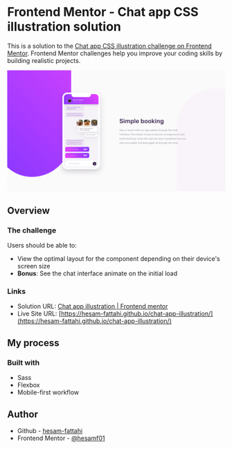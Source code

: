 # Frontend Mentor - Chat app CSS illustration solution

This is a solution to the [Chat app CSS illustration challenge on Frontend Mentor](https://www.frontendmentor.io/challenges/chat-app-css-illustration-O5auMkFqY). Frontend Mentor challenges help you improve your coding skills by building realistic projects.

![Screenshot - desktop](./design/screenshot%20-%20desktop.png)

## Overview

### The challenge

Users should be able to:

- View the optimal layout for the component depending on their device's screen size
- **Bonus**: See the chat interface animate on the initial load

### Links

- Solution URL: [Chat app illustration | Frontend mentor]()
- Live Site URL: [https://hesam-fattahi.github.io/chat-app-illustration/](https://hesam-fattahi.github.io/chat-app-illustration/)

## My process

### Built with

- Sass
- Flexbox
- Mobile-first workflow

## Author

- Github - [hesam-fattahi](https://github.com/hesam-fattahi)
- Frontend Mentor - [@hesamf01](https://www.frontendmentor.io/profile/hesamf01)
